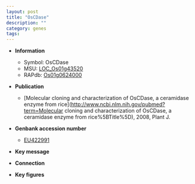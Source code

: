 ```yaml
---
layout: post
title: "OsCDase"
description: ""
category: genes
tags: 
---
```


* **Information**  
    + Symbol: OsCDase  
    + MSU: [LOC_Os01g43520](http://rice.plantbiology.msu.edu/cgi-bin/ORF_infopage.cgi?orf=LOC_Os01g43520)  
    + RAPdb: [Os01g0624000](http://rapdb.dna.affrc.go.jp/viewer/gbrowse_details/irgsp1?name=Os01g0624000)  

* **Publication**  
    + [Molecular cloning and characterization of OsCDase, a ceramidase enzyme from rice](http://www.ncbi.nlm.nih.gov/pubmed?term=Molecular cloning and characterization of OsCDase, a ceramidase enzyme from rice%5BTitle%5D), 2008, Plant J.

* **Genbank accession number**  
    + [EU422991](http://www.ncbi.nlm.nih.gov/nuccore/EU422991)

* **Key message**  

* **Connection**  

* **Key figures**  


